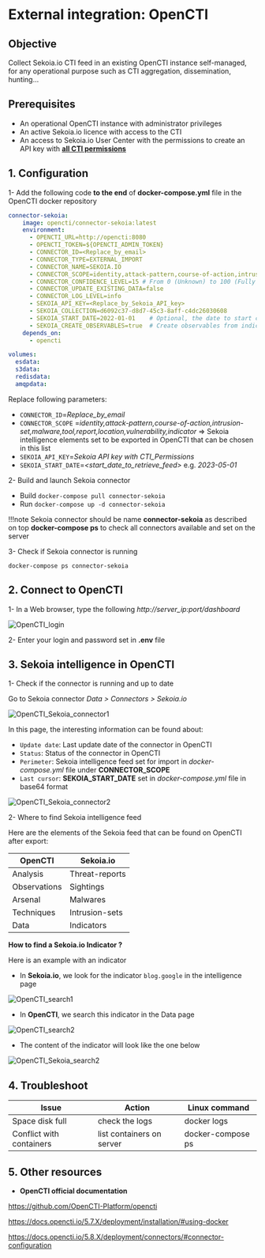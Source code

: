 # External integration: OpenCTI

## Objective

Collect Sekoia.io CTI feed in an existing OpenCTI instance self-managed, for any operational purpose such as CTI aggregation, dissemination, hunting...

## Prerequisites

- An operational OpenCTI instance with administrator privileges
- An active Sekoia.io licence with access to the CTI
- An access to Sekoia.io User Center with the permissions to create an API key with  [**all CTI permissions**](https://docs.sekoia.io/getting_started/Permissions/#cti-permissions)

## 1. Configuration

1- Add the following code **to the end** of **docker-compose.yml** file in the OpenCTI docker repository

```YAML
connector-sekoia:
    image: opencti/connector-sekoia:latest
    environment:
      - OPENCTI_URL=http://opencti:8080
      - OPENCTI_TOKEN=${OPENCTI_ADMIN_TOKEN}
      - CONNECTOR_ID=<Replace_by_email>
      - CONNECTOR_TYPE=EXTERNAL_IMPORT
      - CONNECTOR_NAME=SEKOIA.IO
      - CONNECTOR_SCOPE=identity,attack-pattern,course-of-action,intrusion-set,malware,tool,report,location,vulnerability,indicator
      - CONNECTOR_CONFIDENCE_LEVEL=15 # From 0 (Unknown) to 100 (Fully trusted)
      - CONNECTOR_UPDATE_EXISTING_DATA=false
      - CONNECTOR_LOG_LEVEL=info
      - SEKOIA_API_KEY=<Replace_by_Sekoia_API_key>
      - SEKOIA_COLLECTION=d6092c37-d8d7-45c3-8aff-c4dc26030608
      - SEKOIA_START_DATE=2022-01-01    # Optional, the date to start consuming data from. Maybe in the formats YYYY-MM-DD or YYYY-MM-DDT00:00:00
      - SEKOIA_CREATE_OBSERVABLES=true  # Create observables from indicators
    depends_on:
      - opencti

volumes:
  esdata:
  s3data:
  redisdata:
  amqpdata:
```

Replace following parameters:

- `CONNECTOR_ID`=_Replace_by_email_
- `CONNECTOR_SCOPE` =_identity,attack-pattern,course-of-action,intrusion-set,malware,tool,report,location,vulnerability,indicator_ => Sekoia intelligence elements set to be exported in OpenCTI that can be chosen in this list
- `SEKOIA_API_KEY`=_Sekoia API key with CTI_Permissions_
- `SEKOIA_START_DATE`=_<start_date_to_retrieve_feed>_ e.g. _2023-05-01_

2- Build and launch Sekoia connector

- Build    `docker-compose pull connector-sekoia`
- Run      `docker-compose up -d connector-sekoia`

!!!note
    Sekoia connector should be name **connector-sekoia** as described on top
    **docker-compose ps**   to check all connectors available and set on the server

3- Check if Sekoia connector is running

`docker-compose ps connector-sekoia`

## 2. Connect to OpenCTI

1-  In a Web browser, type the following _http://server_ip:port/dashboard_

![OpenCTI_login](../../../../docs/assets/intelligence_center/opencti_1.png)

2- Enter your login and password set in **.env** file

## 3. Sekoia intelligence in OpenCTI

1- Check if the connector is running and up to date

Go to Sekoia connector    _Data > Connectors > Sekoia.io_

![OpenCTI_Sekoia_connector1](../../../../docs/assets/intelligence_center/opencti.png)

In this page, the interesting information can be found about:

- `Update date`:  Last update date of the connector in OpenCTI
- `Status`:   Status of the connector in OpenCTI
- `Perimeter`:    Sekoia intelligence feed set for import in _docker-compose.yml_ file under **CONNECTOR_SCOPE**
- `Last cursor`:  **SEKOIA_START_DATE** set in _docker-compose.yml_ file in base64 format

![OpenCTI_Sekoia_connector2](../../../../docs/assets/intelligence_center/opencti_3.png)

2- Where to find Sekoia intelligence feed

Here are the elements of the Sekoia feed that can be found on OpenCTI after export:

|OpenCTI|Sekoia.io|
|--|--|
|Analysis|Threat-reports|
|Observations|Sightings|
|Arsenal|Malwares|
|Techniques|Intrusion-sets|
|Data|Indicators|

**How to find a Sekoia.io Indicator ?**

Here is an example with an indicator

- In **Sekoia.io**, we look for the indicator `blog.google` in the intelligence page

![OpenCTI_search1](../../../../docs/assets/intelligence_center/opencti_indicator_search1.png)

- In **OpenCTI**, we search this indicator in the Data page

![OpenCTI_search2](../../../../docs/assets/intelligence_center/opencti_indicator_search2.png)

- The content of the indicator will look like the one below

![OpenCTI_Sekoia_search2](../../../../docs/assets/intelligence_center/sekoia_indicator.png)

## 4. Troubleshoot

|Issue|Action|Linux command|
|--|--|--|
|Space disk full|check the logs|docker logs <container-id>|
|Conflict with containers|list containers on server|docker-compose ps|

## 5. Other resources

- **OpenCTI official documentation**

https://github.com/OpenCTI-Platform/opencti

https://docs.opencti.io/5.7.X/deployment/installation/#using-docker

https://docs.opencti.io/5.8.X/deployment/connectors/#connector-configuration
